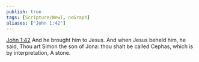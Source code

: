 ```yaml
---
publish: true
tags: [Scripture/NewT, noGraph]
aliases: ["John 1:42"]
---
```

[John 1:42](https://churchofjesuschrist.org/study/scriptures/nt/john/1?lang=eng&id=p42#p42) And he brought him to Jesus. And when Jesus beheld him, he said, Thou art Simon the son of Jona: thou shalt be called Cephas, which is by interpretation, A stone.
